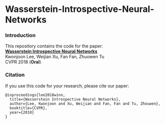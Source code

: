 # Wasserstein-Introspective-Neural-Networks

### Introduction

This repository contains the code for the paper:
<br>
[**Wasserstein Introspective Neural Networks**](http://arxiv.org/abs/1711.08875)
<br>
Kwonjoon Lee, Weijian Xu, Fan Fan, Zhuowen Tu
<br>
CVPR 2018 (**Oral**)

### Citation

If you use this code for your research, please cite our paper:
```
@inproceedings{lee2018winn,
  title={Wasserstein Introspective Neural Networks},
  author={Lee, Kwonjoon and Xu, Weijian and Fan, Fan and Tu, Zhouwen},
  booktitle={CVPR},
  year={2018}
}
```
